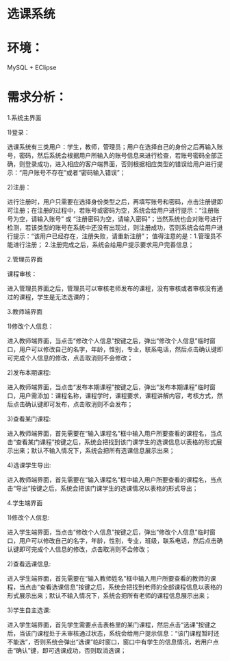 # 选课系统

# 环境：
 MySQL + EClipse

# 需求分析：

1.系统主界面

1)登录：

选课系统有三类用户：学生，教师，管理员；用户在选择自己的身份之后再输入账号，密码，然后系统会根据用户所输入的账号信息来进行检查，若账号密码全部正确，则登录成功，进入相应的客户端界面，否则根据相应类型的错误给用户进行提示：“用户账号不存在”或者“密码输入错误”；

2)注册：

进行注册时，用户只需要在选择身份类型之后，再填写账号和密码，点击注册键即可注册；在注册的过程中，若账号或密码为空，系统会给用户进行提示：“注册账号为空，请输入账号” 或 “注册密码为空，请输入密码”；当然系统也会对账号进行检测，若该类型的账号在系统中还没有出现过，则注册成功，否则系统会给用户进行提示：“该用户已经存在，注册失败，请重新注册”；
     值得注意的是：1.管理员不能进行注册； 2.注册完成之后，系统会给用户提示要求用户完善信息；

2.管理员界面

课程审核：

进入管理员界面之后，管理员可以审核老师发布的课程，没有审核或者审核没有通过的课程，学生是无法选课的；

3.教师端界面

1)修改个人信息：

进入教师端界面，当点击“修改个人信息”按键之后，弹出“修改个人信息”临时窗口，用户可以修改自己的名字，年龄，性别，专业，联系电话，然后点击确认键即可完成个人信息的修改，点击取消则不会修改；

2)发布本期课程:

进入教师端界面，当点击“发布本期课程”按键之后，弹出“发布本期课程”临时窗口，用户需添加：课程名称，课程学时，课程要求，课程讲解内容，考核方式，然后点击确认键即可发布，点击取消则不会发布；

3)查看某门课程:

进入教师端界面，首先需要在“输入课程名”框中输入用户所要查看的课程名，当点击“查看某门课程”按键之后，系统会把找到该门课学生的选课信息以表格的形式展示出来；默认不输入情况下，系统会把所有选课信息展示出来；

4)选课学生导出:

进入教师端界面，首先需要在“输入课程名”框中输入用户所要查看的课程名，当点击“导出”按键之后，系统会把该门课学生的选课情况以表格的形式导出；

4.学生端界面

1)修改个人信息:

进入学生端界面，当点击“修改个人信息”按键之后，弹出“修改个人信息”临时窗口，用户可以修改自己的名字，年龄，性别，专业，班级，联系电话，然后点击确认键即可完成个人信息的修改，点击取消则不会修改；

2)查看选课信息:

进入学生端界面，首先需要在“输入教师姓名”框中输入用户所要查看的教师的课程，当点击“查看选课信息”按键之后，系统会把找到老师的全部课程信息以表格的形式展示出来；默认不输入情况下，系统会把所有老师的课程信息展示出来；

3)学生自主选课:

进入学生端界面，首先学生需要点击表格里的某门课程，然后点击“选课”按键之后，当该门课程处于未审核通过状态，系统会给用户提示信息：“该门课程暂时还不能选”，否则系统会弹出“选课”临时窗口，窗口中有学生的信息情况，若用户点击“确认”键，即可选课成功，否则取消选课；


